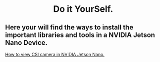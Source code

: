 <center><h1>Do it YourSelf.</h1></center>
<h2>Here your will find the ways to install the important libraries and tools in a NVIDIA Jetson Nano Device.</h2>

<a href="DIY/0001.csi_camera.md">How to view CSI camera in NVIDIA Jetson Nano.</a>

